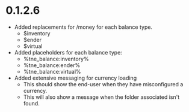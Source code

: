 # 0.1.2.6
- Added replacements for /money for each balance type.
  - $inventory
  - $ender
  - $virtual
- Added placeholders for each balance type:
  - %tne_balance:inventory%
  - %tne_balance:ender%
  - %tne_balance:virtual%
- Added extensive messaging for currency loading
  - This should show the end-user when they have misconfigured a currency.
  - This will also show a message when the folder associated isn't found.